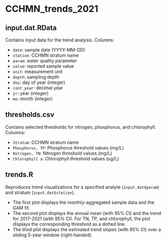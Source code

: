 # CCHMN_trends_2021

## input.dat.RData

Contains input data for the trend analysis. Columns:

* `date`:			sample date (YYYY-MM-DD)
* `station`:		CCHMN stratum name
* `param`:			water quality parameter
* `value`:			reported sample value
* `unit`:			measurement unit
* `depth`:			sampling depth
* `doy`:			day of year (integer)
* `cont_year`:		decimal year
* `yr`:				year (integer)
* `mo`:				month (integer)

## thresholds.csv

Contains selected thresholds for nitrogen, phosphorus, and chlorophyll. Columns:

* `Stratum`:			CCHMN stratum name
* `Phosphorus, TP`:		Phosphorus threshold values (mg/L)
* `Nitrogen, TN`:		Nitrogen threshold values (mg/L)
* `Chlorophyll a`:		Chlorophyll threshold values (ug/L)

## trends.R

Reproduces trend visualizations for a specified analyte (`input.dat$param`) and stratum (`input.dat$station`).

* The first plot displays the monthly-aggregated sample data and the GAM fit.
* The second plot displays the annual mean (with 95% CI) and the trend for 2017-2021 (with 95% CI). For TN, TP, and chlorophyll, the plot displays the corresponding threshold as a dotted line.
* The third plot displays the estimated trend slopes (with 95% CI) over a sliding 5-year window (right-handed).
